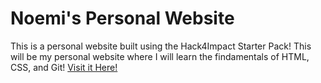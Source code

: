 # Noemi's Personal Website
This is a personal website built using the Hack4Impact Starter Pack!
This will be my personal website where I will learn the findamentals of HTML, CSS, and Git!
[Visit it Here!](https://ncoronac.github.io)